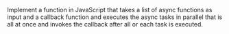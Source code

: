 Implement a function in JavaScript that takes a list of async functions as input and a callback function and executes the async tasks in parallel that is all at once and invokes the callback after all or each task is executed.